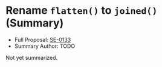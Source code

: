 # Rename `flatten()` to `joined()` (Summary)

* Full Proposal: [SE-0133](https://github.com/apple/swift-evolution/blob/main/proposals/0133-rename-flatten-to-joined.md)
* Summary Author: TODO

Not yet summarized.

